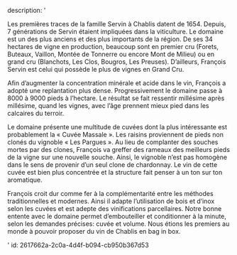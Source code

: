 description: '<p>Les premières traces de la famille Servin à Chablis datent de 1654. Depuis, 7 générations de Servin étaient impliquées dans la viticulture. Le domaine est un des plus anciens et des plus importants de la région. De ses 34 hectares de vigne en production, beaucoup sont en premier cru (Forets, Buteaux, Vaillon, Montée de Tonnerre ou encore Mont de Milieu) ou en grand cru (Blanchots, Les Clos, Bougros, Les Preuses). D’ailleurs, François Servin est celui qui possède le plus de vignes en Grand Cru.</p><p>Afin d’augmenter la concentration minérale et acide dans le vin, François a adopté une replantation plus dense. Progressivement le domaine passe à 8000 à 9000 pieds à l’hectare. Le résultat se fait ressentir millésime après millésime, quand les vignes, avec l’âge prennent mieux pied dans les calcaires du terroir.</p><p>Le domaine présente une multitude de cuvées dont la plus intéressante est probablement la « Cuvée Massale ». Les raisins proviennent de pieds non clonés du vignoble « Les Pargues ». Au lieu de complanter des souches mortes par des clones, François va greffer des rameaux des meilleurs pieds de la vigne sur une nouvelle souche. Ainsi, le vignoble n’est pas homogène dans le sens de provenir d’un seul clone de chardonnay. Le vin de cette cuvée est bien plus concentrée et la structure fait penser à un ton sur ton aromatique. </p><p>François croit dur comme fer à la complémentarité entre les méthodes traditionnelles et modernes. Ainsi il adapte l’utilisation de bois et d’inox selon les cuvées et est adepte des vinifications parcellaires. Notre bonne entente avec le domaine permet d’embouteiller et conditionner à la minute, selon les demandes précises: cuvée et volume. Nous étions les premiers au monde à pouvoir proposer du vin de Chablis en bag in box.</p>'
id: 2617662a-2c0a-4d4f-b094-cb950b367d53
